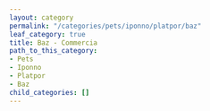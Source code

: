 ```yaml
---
layout: category
permalink: "/categories/pets/iponno/platpor/baz"
leaf_category: true
title: Baz - Commercia
path_to_this_category:
- Pets
- Iponno
- Platpor
- Baz
child_categories: []
---
```

